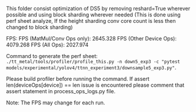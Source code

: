 This folder consist optimization of DS5 by removing reshard=True wherever possible and using block sharding wherever needed (This is done using perf sheet analyze, If the height sharding conv core count is less then changed to block sharding)

FPS:
FPS (MatMul/Conv Ops only): 2645.328
FPS (Other Device Ops): 4079.268
FPS (All Ops): 2027.974

Command to generate the perf sheet: `./tt_metal/tools/profiler/profile_this.py -n down5_exp3 -c "pytest models/experimental/yolov4/ttnn_experiment3/downsample5_exp3.py"`.

Please build profiler before running the command.
If assert len(deviceOps[device]) == len issue is encountered please comment that assert statement in process_ops_logs.py file.

Note: The FPS may change for each run.
